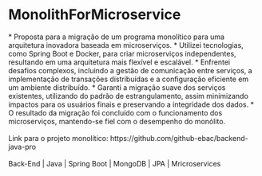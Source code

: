 # MonolithForMicroservice
<div>
* Proposta para a migração de um programa monolítico para uma arquitetura inovadora baseada em microserviços.
* Utilizei tecnologias, como Spring Boot e Docker, para criar microserviços independentes, resultando em uma arquitetura mais flexível e escalável.
* Enfrentei desafios complexos, incluindo a gestão de comunicação entre serviços, a implementação de transações distribuídas e a configuração eficiente em um ambiente distribuído.
* Garanti a migração suave dos serviços existentes, utilizando do padrão de estrangulamento, assim minimizando impactos para os usuários finais e preservando a integridade dos dados.
* O resultado da migração foi concluído com o funcionamento dos microserviços, mantendo-se fiel com o desempenho do monólito.
</div>
<br>
<div>
Link para o projeto monolítico: https://github.com/github-ebac/backend-java-pro
</div>
<br>
<div>
Back-End  |  Java  |  Spring Boot  |  MongoDB  |  JPA  |  Mricroservices
</div>
